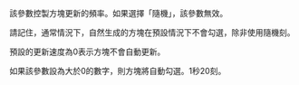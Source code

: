該參數控製方塊更新的頻率。如果選擇「隨機」，該參數無效。

請記住，通常情況下，自然生成的方塊在預設情況下不會勾選，除非使用隨機刻。

預設的更新速度為0表示方塊不會自動更新。

如果該參數設為大於0的數字，則方塊將自動勾選。1秒20刻。

